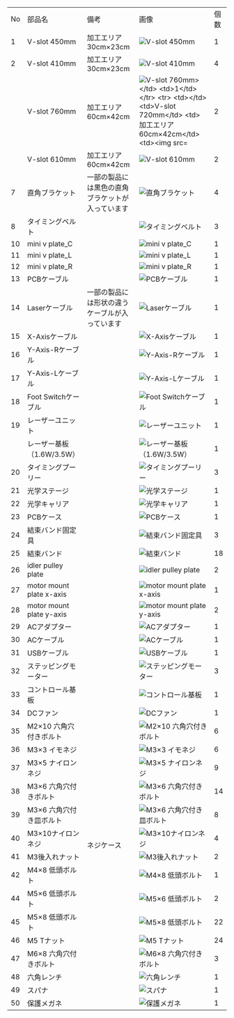 <table class="packing-list">
<tbody>
<tr>
<td>No</td>
<td>部品名</td>
<td>備考</td>
<td class="packing-img">画像</td>
<td>個数</td>
</tr>
<tr>
<td>1</td>
<td>V-slot 450mm</td>
<td>加工エリア30cm×23cm</td>
<td><img src="./images/13/1.jpg" alt="V-slot 450mm"></td>
<td>1</td>
</tr>
<tr>
<td>2</td>
<td>V-slot 410mm</td>
<td>加工エリア30cm×23cm</td>
<td><img src="./images/13/2.jpg" alt="V-slot 410mm"></td>
<td>4</td>
</tr>
<tr>
<td></td>
<td>V-slot 760mm</td>
<td>加工エリア60cm×42cm</td>
<td><img src="./images/13/51.jpg" alt="V-slot 760mm></td>
<td>1</td>
</tr>
<tr>
<td></td>
<td>V-slot 720mm</td>
<td>加工エリア60cm×42cm</td>
<td><img src="./images/13/52.jpg" alt="V-slot 720mm"></td>
<td>2</td>
</tr>
<tr>
<td></td>
<td>V-slot 610mm</td>
<td>加工エリア60cm×42cm</td>
<td><img src="./images/13/53.jpg" alt="V-slot 610mm"></td>
<td>2</td>
</tr>
<tr>
<td>7</td>
<td>直角ブラケット</td>
<td>一部の製品には黒色の直角ブラケットが入っています</td>
<td><img src="./images/04/p4-11.jpg" alt="直角ブラケット"></td>
<td>4</td>
</tr>
<tr>
<td>8</td>
<td>タイミングベルト</td>
<td></td>
<td><img src="./images/13/8.jpg" alt="タイミングベルト"></td>
<td>3</td>
</tr>
<tr>
<td>10</td>
<td>mini v plate_C</td>
<td></td>
<td><img src="./images/13/10.jpg" alt="mini v plate_C"></td>
<td>1</td>
</tr>
<tr>
<td>11</td>
<td>mini v plate_L</td>
<td></td>
<td><img src="./images/13/11.jpg" alt="mini v plate_L"></td>
<td>1</td>
</tr>
<tr>
<td>12</td>
<td>mini v plate_R</td>
<td></td>
<td><img src="./images/13/12.jpg" alt="mini v plate_R"></td>
<td>1</td>
</tr>
<tr>
<td>13</td>
<td>PCBケーブル</td>
<td></td>
<td><img src="./images/06/p6-9.jpg" alt="PCBケーブル"></td>
<td>1</td>
</tr>
<tr>
<td>14</td>
<td>Laserケーブル</td>
<td>一部の製品には形状の違うケーブルが入っています</td>
<td><img src="./images/06/p6-10.jpg" alt="Laserケーブル"></td>
<td>1</td>
</tr>
<tr>
<td>15</td>
<td>X-Axisケーブル</td>
<td></td>
<td><img src="./images/06/p6-11.jpg" alt="X-Axisケーブル"></td>
<td>1</td>
</tr>
<tr>
<td>16</td>
<td>Y-Axis-Rケーブル</td>
<td></td>
<td><img src="./images/06/p6-12.jpg" alt="Y-Axis-Rケーブル"></td>
<td>1</td>
</tr>
<tr>
<td>17</td>
<td>Y-Axis-Lケーブル</td>
<td></td>
<td><img src="./images/06/p6-13.jpg" alt="Y-Axis-Lケーブル"></td>
<td>1</td>
</tr>
<tr>
<td>18</td>
<td>Foot Switchケーブル</td>
<td></td>
<td><img src="./images/06/p6-14.jpg" alt="Foot Switchケーブル"></td>
<td>1</td>
</tr>
<tr>
<td>19</td>
<td>レーザーユニット</td>
<td></td>
<td><img src="./images/13/19.jpg" alt="レーザーユニット"></td>
<td>1</td>
</tr>
<tr>
<td></td>
<td>レーザー基板 （1.6W/3.5W）</td>
<td></td>
<td><img src="./images/05/p5-7.jpg" alt="レーザー基板 （1.6W/3.5W）"></td>
<td>1</td>
</tr>
<tr>
<td>20</td>
<td>タイミングプーリー</td>
<td></td>
<td><img src="./images/13/20.jpg" alt="タイミングプーリー"></td>
<td>3</td>
</tr>
<tr>
<td>21</td>
<td>光学ステージ</td>
<td></td>
<td><img src="./images/13/21.jpg" alt="光学ステージ"></td>
<td>1</td>
</tr>
<tr>
<td>22</td>
<td>光学キャリア</td>
<td></td>
<td><img src="./images/13/22.jpg" alt="光学キャリア"></td>
<td>1</td>
</tr>
<tr>
<td>23</td>
<td>PCBケース</td>
<td></td>
<td><img src="./images/13/23.jpg" alt="PCBケース"></td>
<td>1</td>
</tr>
<tr>
<td>24</td>
<td>結束バンド固定具</td>
<td></td>
<td><img src="./images/13/24.jpg" alt="結束バンド固定具"></td>
<td>3</td>
</tr>
<tr>
<td>25</td>
<td>結束バンド</td>
<td></td>
<td><img src="./images/13/25.jpg" alt="結束バンド"></td>
<td>18</td>
</tr>
<tr>
<td>26</td>
<td>idler pulley plate</td>
<td></td>
<td><img src="./images/13/26.jpg" alt="idler pulley plate"></td>
<td>2</td>
</tr>
<tr>
<td>27</td>
<td>motor mount plate x-axis</td>
<td></td>
<td><img src="./images/13/27.jpg" alt="motor mount plate x-axis"></td>
<td>1</td>
</tr>
<tr>
<td>28</td>
<td>motor mount plate y-axis</td>
<td></td>
<td><img src="./images/13/28.jpg" alt="motor mount plate y-axis"></td>
<td>2</td>
</tr>
<tr>
<td>29</td>
<td>ACアダプター</td>
<td></td>
<td><img src="./images/13/29.jpg" alt="ACアダプター"></td>
<td>1</td>
</tr>
<tr>
<td>30</td>
<td>ACケーブル</td>
<td></td>
<td><img src="./images/13/30.jpg" alt="ACケーブル"></td>
<td>1</td>
</tr>
<tr>
<td>31</td>
<td>USBケーブル</td>
<td></td>
<td><img src="./images/13/31.jpg" alt="USBケーブル"></td>
<td>1</td>
</tr>
<tr>
<td>32</td>
<td>ステッピングモーター</td>
<td></td>
<td><img src="./images/13/32.jpg" alt="ステッピングモーター"></td>
<td>3</td>
</tr>
<tr>
<td>33</td>
<td>コントロール基板</td>
<td></td>
<td><img src="./images/13/33.jpg" alt="コントロール基板"></td>
<td>1</td>
</tr>
<tr>
<td>34</td>
<td>DCファン</td>
<td></td>
<td><img src="./images/13/34.jpg" alt="DCファン"></td>
<td>1</td>
</tr>
<tr>
<td>35</td>
<td>M2&times;10 六角穴付きボルト</td>
<td rowspan="12">ネジケース</td>
<td><img src="./images/13/35.jpg" alt="M2&times;10 六角穴付きボルト"></td>
<td>6</td>
</tr>
<tr>
<td>36</td>
<td>M3&times;3 イモネジ</td>
<td><img src="./images/13/36.jpg" alt="M3&times;3 イモネジ"></td>
<td>6</td>
</tr>
<tr>
<td>37</td>
<td>M3&times;5 ナイロンネジ</td>
<td><img src="./images/13/37.jpg" alt="M3&times;5 ナイロンネジ"></td>
<td>9</td>
</tr>
<tr>
<td>38</td>
<td>M3&times;6 六角穴付きボルト</td>
<td><img src="./images/13/38.jpg" alt="M3&times;6 六角穴付きボルト"></td>
<td>14</td>
</tr>
<tr>
<td>39</td>
<td>M3&times;6 六角穴付き皿ボルト</td>
<td><img src="./images/13/39.jpg" alt="M3&times;6 六角穴付き皿ボルト"></td>
<td>8</td>
</tr>
<tr>
<td>40</td>
<td>M3&times;10ナイロンネジ</td>
<td><img src="./images/08/p8-4.jpg" alt="M3&times;10ナイロンネジ"></td>
<td>4</td>
</tr>
<tr>
<td>41</td>
<td>M3後入れナット</td>
<td><img src="./images/13/41.jpg" alt="M3後入れナット"></td>
<td>2</td>
</tr>
<tr>
<td>42</td>
<td>M4&times;8 低頭ボルト</td>
<td><img src="./images/13/42.jpg" alt="M4&times;8 低頭ボルト"></td>
<td>1</td>
</tr>
<tr>
<td>44</td>
<td>M5&times;6 低頭ボルト</td>
<td><img src="./images/13/44.jpg" alt="M5&times;6 低頭ボルト"></td>
<td>2</td>
</tr>
<tr>
<td>45</td>
<td>M5&times;8 低頭ボルト</td>
<td><img src="./images/13/45.jpg" alt="M5&times;8 低頭ボルト"></td>
<td>22</td>
</tr>
<tr>
<td>46</td>
<td>M5 Tナット</td>
<td><img src="./images/13/46.jpg" alt="M5 Tナット"></td>
<td>24</td>
</tr>
<tr>
<td>47</td>
<td>M6&times;8 六角穴付きボルト</td>
<td><img src="./images/13/47.jpg" alt="M6&times;8 六角穴付きボルト"></td>
<td>3</td>
</tr>
<tr>
<td>48</td>
<td>六角レンチ</td>
<td></td>
<td><img src="./images/13/48.jpg" alt="六角レンチ"></td>
<td>1</td>
</tr>
<tr>
<td>49</td>
<td>スパナ</td>
<td></td>
<td><img src="./images/13/49.jpg" alt="スパナ"></td>
<td>1</td>
</tr>
<tr>
<td>50</td>
<td>保護メガネ</td>
<td></td>
<td><img src="./images/13/50.jpg" alt="保護メガネ"></td>
<td>1</td>
</tr>
</tbody>
</table>
